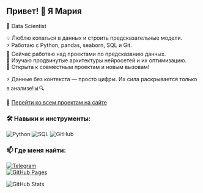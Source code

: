 ## Привет! 👋 Я Мария

🚀 Data Scientist

💡 Люблю копаться в данных и строить предсказательные модели.<br>
⚡ Работаю с Python, pandas, seaborn, SQL и Git.<br>
🔭 Сейчас работаю над проектами по предсказанию данных.<br> 
🌱 Изучаю продвинутые архитектуры нейросетей и их оптимизацию.<br>
👯 Открыта к совместным проектам и новым вызовам!<br>

⚡ Данные без контекста — просто цифры. Их сила раскрывается только в анализе!📊🔍

🚀 [Перейти ко всем проектам на сайте](https://maksimenyamv.github.io/Practicum_projects)

### 🛠️ Навыки и инструменты:
![Python](https://img.shields.io/badge/Python-3776AB?style=for-the-badge&logo=python&logoColor=white)
![SQL](https://img.shields.io/badge/SQL-4479A1?style=for-the-badge&logo=postgresql&logoColor=white)
![GitHub](https://img.shields.io/badge/GitHub-100000?style=for-the-badge&logo=github&logoColor=white)

### 📫 Где меня найти:
[![Telegram](https://img.shields.io/badge/Telegram-0088CC?style=for-the-badge&logo=telegram&logoColor=white)](https://t.me/maksimenyamv)  
[![GitHub Pages](https://img.shields.io/badge/GitHub_Pages-000000?style=for-the-badge&logo=github&logoColor=white)](https://github.com/maksimenyamv)

![GitHub Stats](https://github-readme-stats.vercel.app/api?username=maksimenyamv&show_icons=true&theme=dark)
